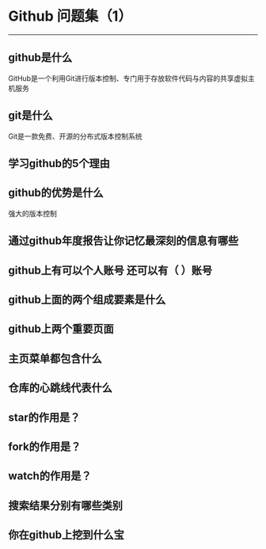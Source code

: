 # Github 问题集（1）
****
## github是什么
GitHub是一个利用Git进行版本控制、专门用于存放软件代码与内容的共享虚拟主机服务
## git是什么
Git是一款免费、开源的分布式版本控制系统
## 学习github的5个理由

## github的优势是什么
强大的版本控制 
## 通过github年度报告让你记忆最深刻的信息有哪些
## github上有可以个人账号 还可以有（ ）账号
## github上面的两个组成要素是什么
## github上两个重要页面
## 主页菜单都包含什么
## 仓库的心跳线代表什么
## star的作用是？
## fork的作用是？
## watch的作用是？
## 搜索结果分别有哪些类别
## 你在github上挖到什么宝
